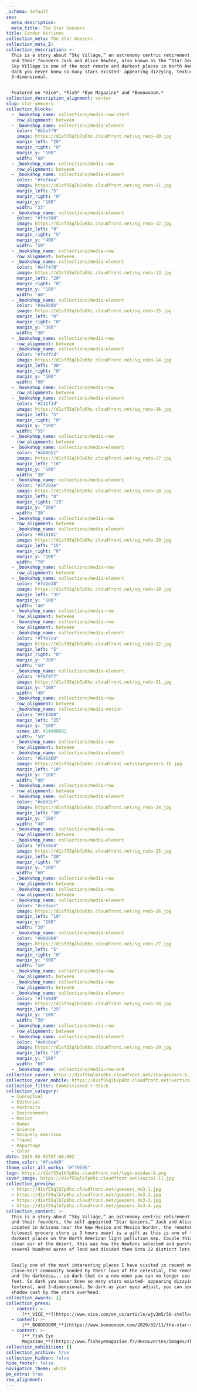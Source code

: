 ```yaml
---
_schema: default
seo:
  meta_description:
  meta_title: The Star Geezers
title: Condor Airlines
collection_meta: The Star Geezers
collection_meta_2:
collection_description: >-
  This is a story about “Sky Village,” an astronomy centric retirement community
  and their founders Jack and Alice Newton, also known as the “Star Geezers.”
  Sky Village is one of the most remote and darkest places in North America. So
  dark you never knew so many stars existed- appearing dizzying, textural, and
  3-dimensional.


  Featured on *Vice*, *Fish* *Eye Magazine* and *Booooooom.*
collection_description_alignment: center
slug: star-geezers
collection_blocks:
  - _bookshop_name: collections/media-row-start
    row_alignment: between
  - _bookshop_name: collections/media-element
    color: "#e2eff9"
    image: https://d1sf55qlb7p6hz.cloudfront.net/sg_redo-10.jpg
    margin_left: "20"
    margin_right: "0"
    margin_y: "100"
    width: "60"
  - _bookshop_name: collections/media-row
    row_alignment: between
  - _bookshop_name: collections/media-element
    color: "#fef4ea"
    image: https://d1sf55qlb7p6hz.cloudfront.net/sg_redo-11.jpg
    margin_left: "5"
    margin_right: "0"
    margin_y: "100"
    width: "33"
  - _bookshop_name: collections/media-element
    color: "#ffe7d8"
    image: https://d1sf55qlb7p6hz.cloudfront.net/sg_redo-12.jpg
    margin_left: "0"
    margin_right: "5"
    margin_y: "400"
    width: "50"
  - _bookshop_name: collections/media-row
    row_alignment: between
  - _bookshop_name: collections/media-element
    color: "#eff4f8"
    image: https://d1sf55qlb7p6hz.cloudfront.net/sg_redo-13.jpg
    margin_left: "20"
    margin_right: "0"
    margin_y: "100"
    width: "40"
  - _bookshop_name: collections/media-element
    color: "#ae9b9b"
    image: https://d1sf55qlb7p6hz.cloudfront.net/sg_redo-15.jpg
    margin_left: "0"
    margin_right: "0"
    margin_y: "300"
    width: "30"
  - _bookshop_name: collections/media-row
    row_alignment: between
  - _bookshop_name: collections/media-element
    color: "#fadfcd"
    image: https://d1sf55qlb7p6hz.cloudfront.net/sg_redo-14.jpg
    margin_left: "30"
    margin_right: "0"
    margin_y: "100"
    width: "60"
  - _bookshop_name: collections/media-row
    row_alignment: between
  - _bookshop_name: collections/media-element
    color: "#211f2d"
    image: https://d1sf55qlb7p6hz.cloudfront.net/sg_redo-16.jpg
    margin_left: "5"
    margin_right: "0"
    margin_y: "100"
    width: "55"
  - _bookshop_name: collections/media-row
    row_alignment: between
  - _bookshop_name: collections/media-element
    color: "#404b51"
    image: https://d1sf55qlb7p6hz.cloudfront.net/sg_redo-17.jpg
    margin_left: "10"
    margin_y: "100"
    width: "30"
  - _bookshop_name: collections/media-element
    color: "#2f292e"
    image: https://d1sf55qlb7p6hz.cloudfront.net/sg_redo-18.jpg
    margin_left: "0"
    margin_right: "25"
    margin_y: "300"
    width: "30"
  - _bookshop_name: collections/media-row
    row_alignment: between
  - _bookshop_name: collections/media-element
    color: "#010101"
    image: https://d1sf55qlb7p6hz.cloudfront.net/sg_redo-20.jpg
    margin_left: "15"
    margin_right: "0"
    margin_y: "100"
    width: "70"
  - _bookshop_name: collections/media-row
    row_alignment: between
  - _bookshop_name: collections/media-element
    color: "#fd1e18"
    image: https://d1sf55qlb7p6hz.cloudfront.net/sg_redo-19.jpg
    margin_left: "35"
    margin_y: "100"
    width: "40"
  - _bookshop_name: collections/media-row
    row_alignment: between
  - _bookshop_name: collections/media-row
    row_alignment: between
  - _bookshop_name: collections/media-element
    color: "#ffe7ca"
    image: https://d1sf55qlb7p6hz.cloudfront.net/sg_redo-22.jpg
    margin_left: "5"
    margin_right: "0"
    margin_y: "300"
    width: "50"
  - _bookshop_name: collections/media-element
    color: "#f0f4f7"
    image: https://d1sf55qlb7p6hz.cloudfront.net/sg_redo-21.jpg
    margin_y: "100"
    width: "40"
  - _bookshop_name: collections/media-row
    row_alignment: between
  - _bookshop_name: collections/media-motion
    color: "#FCE4D0"
    margin_left: "25"
    margin_y: "100"
    vimeo_id: 414908662
    width: "50"
  - _bookshop_name: collections/media-row
    row_alignment: between
  - _bookshop_name: collections/media-element
    color: "#E4EAED"
    image: https://d1sf55qlb7p6hz.cloudfront.net/stargeezers-16.jpg
    margin_left: "10"
    margin_y: "100"
    width: "80"
  - _bookshop_name: collections/media-row
    row_alignment: between
  - _bookshop_name: collections/media-element
    color: "#e8d2cf"
    image: https://d1sf55qlb7p6hz.cloudfront.net/sg_redo-24.jpg
    margin_left: "30"
    margin_y: "100"
    width: "40"
  - _bookshop_name: collections/media-row
    row_alignment: between
  - _bookshop_name: collections/media-element
    color: "#f5e4e4"
    image: https://d1sf55qlb7p6hz.cloudfront.net/sg_redo-25.jpg
    margin_left: "20"
    margin_right: "0"
    margin_y: "100"
    width: "60"
  - _bookshop_name: collections/media-row
    row_alignment: between
  - _bookshop_name: collections/media-row
    row_alignment: between
  - _bookshop_name: collections/media-element
    color: "#cedaec"
    image: https://d1sf55qlb7p6hz.cloudfront.net/sg_redo-26.jpg
    margin_left: "10"
    margin_y: "100"
    width: "30"
  - _bookshop_name: collections/media-element
    color: "#000000"
    image: https://d1sf55qlb7p6hz.cloudfront.net/sg_redo-27.jpg
    margin_left: "5"
    margin_right: "0"
    margin_y: "500"
    width: "50"
  - _bookshop_name: collections/media-row
    row_alignment: between
  - _bookshop_name: collections/media-row
    row_alignment: between
  - _bookshop_name: collections/media-element
    color: "#ffe9d0"
    image: https://d1sf55qlb7p6hz.cloudfront.net/sg_redo-28.jpg
    margin_left: "25"
    margin_y: "100"
    width: "50"
  - _bookshop_name: collections/media-row
    row_alignment: between
  - _bookshop_name: collections/media-element
    color: "#e0c8ce"
    image: https://d1sf55qlb7p6hz.cloudfront.net/sg_redo-29.jpg
    margin_left: "15"
    margin_y: "100"
    width: "66"
  - _bookshop_name: collections/media-row-end
collection_cover: https://d1sf55qlb7p6hz.cloudfront.net/stargeezers-6.jpg
collection_cover_mobile: https://d1sf55qlb7p6hz.cloudfront.net/verticalcovers-4.jpg
collection_filter: Commissioned + Stock
collection_category:
  - Conceptual
  - Editorial
  - Portraits
  - Environments
  - Motion
  - Humor
  - Science
  - Uniquely American
  - Travel
  - Reportage
  - Color
date: 2019-05-01T07:00:00Z
theme_color: "#fce4d0"
theme_color_all_works: "#ff9595"
logo: https://d1sf55qlb7p6hz.cloudfront.net/logo-adidas-8.png
cover_image: https://d1sf55qlb7p6hz.cloudfront.net/social-11.jpg
collection_preview:
  - https://d1sf55qlb7p6hz.cloudfront.net/geezers_4x3-1.jpg
  - https://d1sf55qlb7p6hz.cloudfront.net/geezers_4x3-2.jpg
  - https://d1sf55qlb7p6hz.cloudfront.net/geezers_4x3-3.jpg
  - https://d1sf55qlb7p6hz.cloudfront.net/geezers_4x3-4.jpg
collection_content: >-
  This is a story about “Sky Village,” an astronomy centric retirement community
  and their founders, the self appointed “Star Geezers,” Jack and Alice Newton.
  Located in Arizona near the New Mexico and Mexico border, the remoteness
  (closest grocery store is 3 hours away) is a gift as this is one of the
  darkest places on the North American light pollution map. Couple this with the
  clear air of the desert, this was how the Newtons selected and purchased
  several hundred acres of land and divided them into 22 distinct lots.


  Easily one of the most interesting places I have visited in recent memory. A
  close-knit community bonded by their love of the celestial, the remoteness,
  and the darkness….. so dark that on a new moon you can no longer see your
  feet. So dark you never knew so many stars existed- appearing dizzying,
  textural, and 3-dimensional. So dark as your eyes adjust, you can see your
  shadow cast by the stars overhead.
collection_awards: []
collection_press:
  - content: >-
      [**_VICE_**](https://www.vice.com/en_us/article/wjv3m5/50-stellar-photos-of-outer-space)
  - content: >-
      [**_BOOOOOOOM_**](https://www.booooooom.com/2020/02/11/the-star-stargeezers-by-photographer-jesse-rieser/)
  - content: >-
      [**_Fish Eye
      Magazine_**](https://www.fisheyemagazine.fr/decouvertes/images/the-star-geezers-a-la-belle-etoile/)
collection_exhibition: []
collection_archive: true
collection_hidden: false
hide_footer: false
navigation_theme: white
px_extra: true
row_alignment:
---
```

